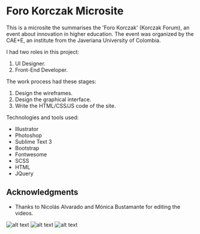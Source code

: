 # Foro Korczak Microsite

This is a microsite the summarises the 'Foro Korczak' (Korczak Forum), an event about innovation in higher education. The event was organized by the CAE+E, an institute from the Javeriana University of Colombia.

I had two roles in this project:
1. UI Designer.
2. Front-End Developer.

The work process had these stages:
1. Design the wireframes.
2. Design the graphical interface.
3. Write the HTML/CSS/JS code of the site.

Technologies and tools used:
- Illustrator
- Photoshop
- Sublime Text 3
- Bootstrap
- Fontwesome
- SCSS
- HTML
- JQuery

## Acknowledgments

* Thanks to Nicolás Alvarado and Mónica Bustamante for editing the videos.

![alt text](https://github.com/nesard/korczak-website/blob/master/img/korczak-mockup1.png)
![alt text](https://github.com/nesard/korczak-website/blob/master/img/korczak-mockup2.png)
![alt text](https://github.com/nesard/korczak-website/blob/master/img/korczak-mockup3.png)
